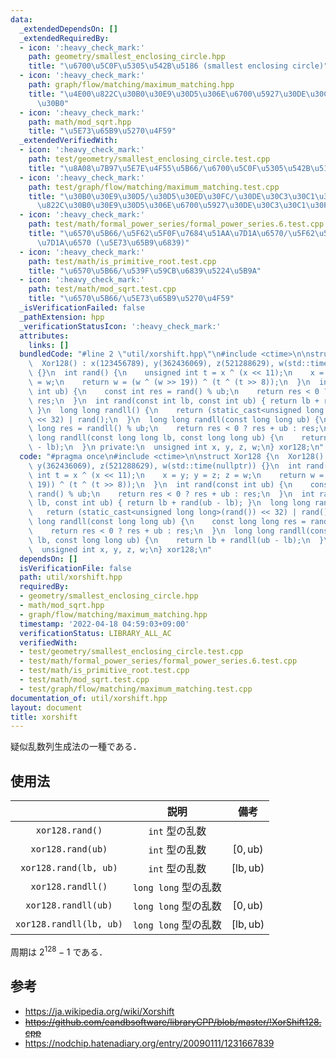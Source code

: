 ```yaml
---
data:
  _extendedDependsOn: []
  _extendedRequiredBy:
  - icon: ':heavy_check_mark:'
    path: geometry/smallest_enclosing_circle.hpp
    title: "\u6700\u5C0F\u5305\u542B\u5186 (smallest enclosing circle)"
  - icon: ':heavy_check_mark:'
    path: graph/flow/matching/maximum_matching.hpp
    title: "\u4E00\u822C\u30B0\u30E9\u30D5\u306E\u6700\u5927\u30DE\u30C3\u30C1\u30F3\
      \u30B0"
  - icon: ':heavy_check_mark:'
    path: math/mod_sqrt.hpp
    title: "\u5E73\u65B9\u5270\u4F59"
  _extendedVerifiedWith:
  - icon: ':heavy_check_mark:'
    path: test/geometry/smallest_enclosing_circle.test.cpp
    title: "\u8A08\u7B97\u5E7E\u4F55\u5B66/\u6700\u5C0F\u5305\u542B\u5186"
  - icon: ':heavy_check_mark:'
    path: test/graph/flow/matching/maximum_matching.test.cpp
    title: "\u30B0\u30E9\u30D5/\u30D5\u30ED\u30FC/\u30DE\u30C3\u30C1\u30F3\u30B0/\u4E00\
      \u822C\u30B0\u30E9\u30D5\u306E\u6700\u5927\u30DE\u30C3\u30C1\u30F3\u30B0"
  - icon: ':heavy_check_mark:'
    path: test/math/formal_power_series/formal_power_series.6.test.cpp
    title: "\u6570\u5B66/\u5F62\u5F0F\u7684\u51AA\u7D1A\u6570/\u5F62\u5F0F\u7684\u51AA\
      \u7D1A\u6570 (\u5E73\u65B9\u6839)"
  - icon: ':heavy_check_mark:'
    path: test/math/is_primitive_root.test.cpp
    title: "\u6570\u5B66/\u539F\u59CB\u6839\u5224\u5B9A"
  - icon: ':heavy_check_mark:'
    path: test/math/mod_sqrt.test.cpp
    title: "\u6570\u5B66/\u5E73\u65B9\u5270\u4F59"
  _isVerificationFailed: false
  _pathExtension: hpp
  _verificationStatusIcon: ':heavy_check_mark:'
  attributes:
    links: []
  bundledCode: "#line 2 \"util/xorshift.hpp\"\n#include <ctime>\n\nstruct Xor128 {\n\
    \  Xor128() : x(123456789), y(362436069), z(521288629), w(std::time(nullptr))\
    \ {}\n  int rand() {\n    unsigned int t = x ^ (x << 11);\n    x = y; y = z; z\
    \ = w;\n    return w = (w ^ (w >> 19)) ^ (t ^ (t >> 8));\n  }\n  int rand(const\
    \ int ub) {\n    const int res = rand() % ub;\n    return res < 0 ? res + ub :\
    \ res;\n  }\n  int rand(const int lb, const int ub) { return lb + rand(ub - lb);\
    \ }\n  long long randll() {\n    return (static_cast<unsigned long long>(rand())\
    \ << 32) | rand();\n  }\n  long long randll(const long long ub) {\n    const long\
    \ long res = randll() % ub;\n    return res < 0 ? res + ub : res;\n  }\n  long\
    \ long randll(const long long lb, const long long ub) {\n    return lb + randll(ub\
    \ - lb);\n  }\n private:\n  unsigned int x, y, z, w;\n} xor128;\n"
  code: "#pragma once\n#include <ctime>\n\nstruct Xor128 {\n  Xor128() : x(123456789),\
    \ y(362436069), z(521288629), w(std::time(nullptr)) {}\n  int rand() {\n    unsigned\
    \ int t = x ^ (x << 11);\n    x = y; y = z; z = w;\n    return w = (w ^ (w >>\
    \ 19)) ^ (t ^ (t >> 8));\n  }\n  int rand(const int ub) {\n    const int res =\
    \ rand() % ub;\n    return res < 0 ? res + ub : res;\n  }\n  int rand(const int\
    \ lb, const int ub) { return lb + rand(ub - lb); }\n  long long randll() {\n \
    \   return (static_cast<unsigned long long>(rand()) << 32) | rand();\n  }\n  long\
    \ long randll(const long long ub) {\n    const long long res = randll() % ub;\n\
    \    return res < 0 ? res + ub : res;\n  }\n  long long randll(const long long\
    \ lb, const long long ub) {\n    return lb + randll(ub - lb);\n  }\n private:\n\
    \  unsigned int x, y, z, w;\n} xor128;\n"
  dependsOn: []
  isVerificationFile: false
  path: util/xorshift.hpp
  requiredBy:
  - geometry/smallest_enclosing_circle.hpp
  - math/mod_sqrt.hpp
  - graph/flow/matching/maximum_matching.hpp
  timestamp: '2022-04-18 04:59:03+09:00'
  verificationStatus: LIBRARY_ALL_AC
  verifiedWith:
  - test/geometry/smallest_enclosing_circle.test.cpp
  - test/math/formal_power_series/formal_power_series.6.test.cpp
  - test/math/is_primitive_root.test.cpp
  - test/math/mod_sqrt.test.cpp
  - test/graph/flow/matching/maximum_matching.test.cpp
documentation_of: util/xorshift.hpp
layout: document
title: xorshift
---
```


疑似乱数列生成法の一種である．


## 使用法

||説明|備考|
|:--:|:--:|:--:|
|`xor128.rand()`|`int` 型の乱数||
|`xor128.rand(ub)`|`int` 型の乱数|$[0, \mathrm{ub})$|
|`xor128.rand(lb, ub)`|`int` 型の乱数|$[\mathrm{lb}, \mathrm{ub})$|
|`xor128.randll()`|`long long` 型の乱数||
|`xor128.randll(ub)`|`long long` 型の乱数|$[0, \mathrm{ub})$|
|`xor128.randll(lb, ub)`|`long long` 型の乱数|$[\mathrm{lb}, \mathrm{ub})$|

周期は $2^{128} - 1$ である．


## 参考

- https://ja.wikipedia.org/wiki/Xorshift
- ~~https://github.com/eandbsoftware/libraryCPP/blob/master/!XorShift128.cpp~~
- https://nodchip.hatenadiary.org/entry/20090111/1231667839
